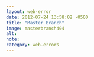 ```yaml
---
layout: web-error
date: 2012-07-24 13:58:02 -0500
title: "Master Branch"
image: masterbranch404
alt: 
note: 
category: web-errors
---
```


